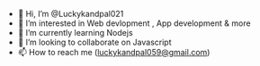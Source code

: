 - 👋 Hi, I’m @Luckykandpal021
- 👀 I’m interested in Web devlopment , App development & more
- 🌱 I’m currently learning Nodejs
- 💞️ I’m looking to collaborate on Javascript
- 📫 How to reach me (luckykandpal059@gmail.com)

<!---
Luckykandpal021/Luckykandpal021 is a ✨ special ✨ repository because its `README.md` (this file) appears on your GitHub profile.
You can click the Preview link to take a look at your changes.
--->
